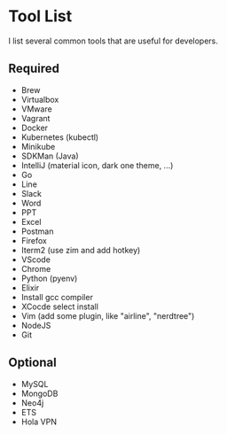 # Tool List

I list several common tools that are useful for developers.

## Required
- Brew
- Virtualbox
- VMware
- Vagrant
- Docker
- Kubernetes (kubectl)
- Minikube
- SDKMan (Java)
- IntelliJ (material icon, dark one theme, ...)
- Go
- Line
- Slack
- Word
- PPT
- Excel
- Postman
- Firefox
- Iterm2 (use zim and add hotkey)
- VScode
- Chrome
- Python (pyenv)
- Elixir
- Install gcc compiler
- XCocde select install
- Vim (add some plugin, like "airline", "nerdtree")
- NodeJS
- Git

## Optional
- MySQL
- MongoDB
- Neo4j
- ETS
- Hola VPN